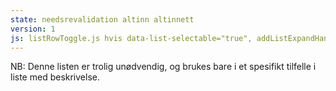 ```yaml
---
state: needsrevalidation altinn altinnett
version: 1
js: listRowToggle.js hvis data-list-selectable="true", addListExpandHandler.js hvis data-toggle="collapse", clickableRow.js hvis klasser .a-clickable .a-selectable
---
```

NB: Denne listen er trolig unødvendig, og brukes bare i et spesifikt tilfelle i liste med beskrivelse.
